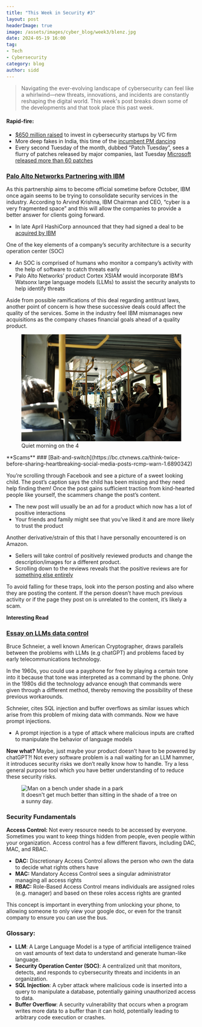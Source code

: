 ```yaml
---
title: "This Week in Security #3"
layout: post
headerImage: true
image: /assets/images/cyber_blog/week3/blenz.jpg
date: 2024-05-19 16:00
tag:
- Tech
- Cybersecurity
category: blog
author: sidd
---
```

> Navigating the ever-evolving landscape of cybersecurity can feel like a whirlwind—new threats, innovations, and incidents are constantly reshaping the digital world. This week's post breaks down some of the developments and that took place this past week.

<h4 style="font-weight:bold;">Rapid-fire:</h4>

- [$650 million raised](https://www.reuters.com/business/finance/vc-firm-accel-raises-650-mln-invest-ai-cybersecurity-startups-2024-05-13/) to invest in cybersecurity startups by VC firm
- More deep fakes in India, this time of the [incumbent PM dancing](https://www.reuters.com/world/india/dance-videos-modi-rival-turn-up-ai-heat-india-election-2024-05-16/)
- Every second Tuesday of the month, dubbed “Patch Tuesday”, sees a flurry of patches released by major companies, last Tuesday [Microsoft released more than 60 patches](https://krebsonsecurity.com/2024/05/patch-tuesday-may-2024-edition/#more-67337)

### [Palo Alto Networks Partnering with IBM](https://newsroom.ibm.com/2024-05-15-Palo-Alto-Networks-and-IBM-to-Jointly-Provide-AI-powered-Security-Offerings-IBM-to-Deliver-Security-Consulting-Services-Across-Palo-Alto-Networks-Security-Platforms)

As this partnership aims to become official sometime before October, IBM once again seems to be trying to consolidate security services in the industry. According to Arvind Krishna, IBM Chairman and CEO, “cyber is a very fragmented space” and this will allow the companies to provide a better answer for clients going forward.

- In late April HashiCorp announced that they had signed a deal to be [acquired by IBM](https://www.hashicorp.com/blog/hashicorp-joins-ibm)

One of the key elements of a company’s security architecture is a security operation center (SOC)

- An SOC is comprised of humans who monitor a company’s activity with the help of software to catch threats early
- Palo Alto Networks’ product Cortex XSIAM would incorporate IBM’s Watsonx large language models (LLMs) to assist the security analysts to help identify threats

Aside from possible ramifications of this deal regarding antitrust laws, another point of concern is how these successive deals could affect the quality of the services. Some in the industry feel IBM mismanages new acquisitions as the company chases financial goals ahead of a quality product.

<figure>
        <img class="image" src="/assets/images/cyber_blog/week3/bus.JPG" alt="Quiet morning on the 4">
        <figcaption class="caption">Quiet morning on the 4</figcaption>
</figure>
**Scams**
### [Bait-and-switch](https://bc.ctvnews.ca/think-twice-before-sharing-heartbreaking-social-media-posts-rcmp-warn-1.6890342)

You’re scrolling through Facebook and see a picture of a sweet looking child. The post’s caption says the child has been missing and they need help finding them! Once the post gains sufficient traction from kind-hearted people like yourself, the scammers change the post’s content.

- The new post will usually be an ad for a product which now has a lot of positive interactions
- Your friends and family might see that you’ve liked it and are more likely to trust the product

Another derivative/strain of this that I have personally encountered is on Amazon. 

- Sellers will take control of positively reviewed products and change the description/images for a different product.
- Scrolling down to the reviews reveals that the positive reviews are for [something else entirely](https://slate.com/technology/2021/12/amazon-listings-wrong-reviews-why.html)

To avoid falling for these traps, look into the person posting and also where they are posting the content. If the person doesn’t have much previous activity or if the page they post on is unrelated to the content, it’s likely a scam.

**Interesting Read**
### [Essay on LLMs data control](https://cacm.acm.org/opinion/llms-data-control-path-insecurity/)

Bruce Schneier, a well known American Cryptographer, draws parallels between the problems with LLMs (e.g chatGPT) and problems faced by early telecommunications technology.

In the 1960s, you could use a payphone for free by playing a certain tone into it because that tone was interpreted as a command by the phone. Only in the 1980s did the technology advance enough that commands were given through a different method, thereby removing the possibility of these previous workarounds. 

Schneier, cites SQL injection and buffer overflows as similar issues which arise from this problem of mixing data with commands. Now we have prompt injections. 

- A prompt injection is a type of attack where malicious inputs are crafted to manipulate the behavior of language models

**Now what?** Maybe, just maybe your product doesn’t have to be powered by chatGPT?! Not every software problem is a nail waiting for an LLM hammer, it introduces security risks we don’t really know how to handle. Try a less general purpose tool which you have better understanding of to reduce these security risks.
<figure>
        <img class="image" src="/assets/images/cyber_blog/week3/park.JPG" alt="Man on a bench under shade in a park">
        <figcaption class="caption">It doesn't get much better than sitting in the shade of a tree on a sunny day.</figcaption>
</figure>

### Security Fundamentals
**Access Control:** Not every resource needs to be accessed by everyone. Sometimes you want to keep things hidden from people, even people within your organization. Access control has a few different flavors, including DAC, MAC, and RBAC.
- **DAC:** Discretionary Access Control allows the person who own the data to decide what rights others have
- **MAC:** Mandatory Access Control sees a singular administrator managing all access rights
- **RBAC:** Role-Based Access Control means individuals are assigned roles (e.g. manager) and based on these roles access rights are granted

This concept is important in everything from unlocking your phone, to allowing someone to only  view your google doc, or even for the transit company to ensure you can use the bus.

### Glossary:

- **LLM**: A Large Language Model is a type of artificial intelligence trained on vast amounts of text data to understand and generate human-like language.
- **Security Operation Center (SOC)**: A centralized unit that monitors, detects, and responds to cybersecurity threats and incidents in an organization.
- **SQL Injection**: A cyber attack where malicious code is inserted into a query to manipulate a database, potentially gaining unauthorized access to data.
- **Buffer Overflow**: A security vulnerability that occurs when a program writes more data to a buffer than it can hold, potentially leading to arbitrary code execution or crashes.